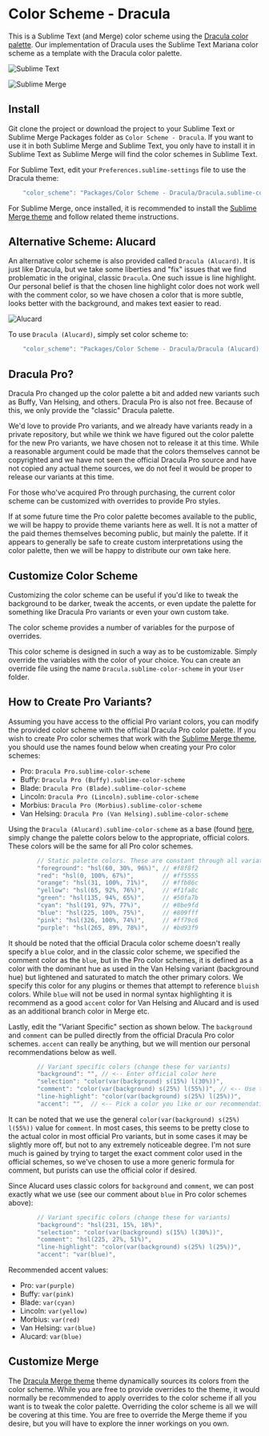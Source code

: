 # Color Scheme - Dracula

This is a Sublime Text (and Merge) color scheme using the [Dracula color palette](https://github.com/dracula/dracula-theme).
Our implementation of Dracula uses the Sublime Text Mariana color scheme as a template with the Dracula color palette.

![Sublime Text](screenshots/Text%20-%20Dracula.png)

![Sublime Merge](screenshots/Merge%20-%20Dracula.png)

## Install

Git clone the project or download the project to your Sublime Text or Sublime Merge Packages folder as
`Color Scheme - Dracula`. If you want to use it in both Sublime Merge and Sublime Text, you only have to install it in
Sublime Text as Sublime Merge will find the color schemes in Sublime Text.

For Sublime Text, edit your `Preferences.sublime-settings` file to use the Dracula theme:

```js
    "color_scheme": "Packages/Color Scheme - Dracula/Dracula.sublime-color-scheme",
```

For Sublime Merge, once installed, it is recommended to install the [Sublime Merge theme](https://github.com/facelessuser/merge-dracula-theme)
and follow related theme instructions.

## Alternative Scheme: Alucard

An alternative color scheme is also provided called `Dracula (Alucard)`. It is just like Dracula, but we take some
liberties and "fix" issues that we find problematic in the original, classic `Dracula`. One such issue is line
highlight. Our personal belief is that the chosen line highlight color does not work well with the comment color, so we
have chosen a color that is more subtle, looks better with the background, and makes text easier to read.

![Alucard](screenshots/Text%20-%20Alucard.png)

To use `Dracula (Alucard)`, simply set color scheme to:

```js
    "color_scheme": "Packages/Color Scheme - Dracula/Dracula (Alucard).sublime-color-scheme",
```

## Dracula Pro?

Dracula Pro changed up the color palette a bit and added new variants such as Buffy, Van Helsing, and others. Dracula
Pro is also not free. Because of this, we only provide the "classic" Dracula palette.

We'd love to provide Pro variants, and we already have variants ready in a private repository, but while we think we
have figured out the color palette for the new Pro variants, we have chosen not to release it at this time. While a
reasonable argument could be made that the colors themselves cannot be copyrighted and we have not seen the official
Dracula Pro source and have not copied any actual theme sources, we do not feel it would be proper to release our
variants at this time.

For those who've acquired Pro through purchasing, the current color scheme can be customized with overrides to provide
Pro styles.

If at some future time the Pro color palette becomes available to the public, we will be happy to provide theme
variants here as well. It is not a matter of the paid themes themselves becoming public, but mainly the palette. If
it appears to generally be safe to create custom interpretations using the color palette, then we will be happy to
distribute our own take here.

## Customize Color Scheme

Customizing the color scheme can be useful if you'd like to tweak the background to be darker, tweak the accents, or
even update the palette for something like Dracula Pro variants or even your own custom take.

The color scheme provides a number of variables for the purpose of overrides.

This color scheme is designed in such a way as to be customizable. Simply override the variables with the color of your
choice. You can create an override file using the name `Dracula.sublime-color-scheme` in your `User` folder.

## How to Create Pro Variants?

Assuming you have access to the official Pro variant colors, you can modify the provided color scheme with the official
Dracula Pro color palette. If you wish to create Pro color schemes that work with the [Sublime Merge theme](https://github.com/facelessuser/merge-dracula-theme), you should use the names found below when creating your Pro color schemes:

- Pro: `Dracula Pro.sublime-color-scheme`
- Buffy: `Dracula Pro (Buffy).sublime-color-scheme`
- Blade: `Dracula Pro (Blade).sublime-color-scheme`
- Lincoln: `Dracula Pro (Lincoln).sublime-color-scheme`
- Morbius: `Dracula Pro (Morbius).sublime-color-scheme`
- Van Helsing: `Dracula Pro (Van Helsing).sublime-color-scheme`

Using the `Dracula (Alucard).sublime-color-scheme` as a base (found [here](https://github.com/facelessuser/sublime-dracula-scheme/blob/master/Dracula%20(Alucard)),
simply change the palette colors below to the appropriate, official colors. These colors will be the same for all Pro
color schemes.

```js
        // Static palette colors. These are constant through all variations.
        "foreground": "hsl(60, 30%, 96%)", // #f8f8f2
        "red": "hsl(0, 100%, 67%)",        // #ff5555
        "orange": "hsl(31, 100%, 71%)",    // #ffb86c
        "yellow": "hsl(65, 92%, 76%)",     // #f1fa8c
        "green": "hsl(135, 94%, 65%)",     // #50fa7b
        "cyan": "hsl(191, 97%, 77%)",      // #8be9fd
        "blue": "hsl(225, 100%, 75%)",     // #809fff
        "pink": "hsl(326, 100%, 74%)",     // #ff79c6
        "purple": "hsl(265, 89%, 78%)",    // #bd93f9
```

It should be noted that the official Dracula color scheme doesn't really specify a `blue` color, and in the classic
color scheme, we specified the comment color as the `blue`, but in the Pro color schemes, it is defined as a color with
the dominant hue as used in the Van Helsing variant (background hue) but lightened and saturated to match the other
primary colors. We specify this color for any plugins or themes that attempt to reference `bluish` colors. While `blue`
will not be used in normal syntax highlighting it is recommend as a good `accent` color for Van Helsing and Alucard and
is used as an additional branch color in Merge etc.

Lastly, edit the "Variant Specific" section as shown below. The `background` and `comment` can be pulled directly from
the official Dracula Pro color schemes. `accent` can really be anything, but we will mention our personal
recommendations below as well.

```js
        // Variant specific colors (change these for variants)
        "background": "", // <-- Enter official color here
        "selection": "color(var(background) s(15%) l(30%))",
        "comment": "color(var(background) s(25%) l(55%))", // <-- Use this or the official color from Dracula Pro
        "line-highlight": "color(var(background) s(25%) l(25%))",
        "accent": "",  // <-- Pick a color you like or our recommendation below
```

It can be noted that we use the general `color(var(background) s(25%) l(55%))` value for `comment`. In most cases, this
seems to be pretty close to the actual color in most official Pro variants, but in some cases it may be slightly more
off, but not to any extremely noticeable degree. I'm not sure much is gained by trying to target the exact comment color
used in the official schemes, so we've chosen to use a more generic formula for comment, but purists can use the
official color if desired.

Since Alucard uses classic colors for `background` and `comment`, we can post exactly what we use (see our comment about
`blue` in Pro color schemes above):

```js
        // Variant specific colors (change these for variants)
        "background": "hsl(231, 15%, 18%)",
        "selection": "color(var(background) s(15%) l(30%))",
        "comment": "hsl(225, 27%, 51%)",
        "line-highlight": "color(var(background) s(25%) l(25%))",
        "accent": "var(blue)",
```

Recommended accent values:

- Pro: `var(purple)`
- Buffy: `var(pink)`
- Blade: `var(cyan)`
- Lincoln: `var(yellow)`
- Morbius: `var(red)`
- Van Helsing: `var(blue)`
- Alucard: `var(blue)`

## Customize Merge

The [Dracula Merge theme](https://github.com/facelessuser/merge-dracula-theme) theme dynamically sources its colors
from the color scheme. While you are free to provide overrides to the theme, it would normally be recommended to apply
overrides to the color scheme if all you want is to tweak the color palette. Overriding the color scheme is all we will
be covering at this time. You are free to override the Merge theme if you desire, but you will have to explore the inner
workings on you own.

